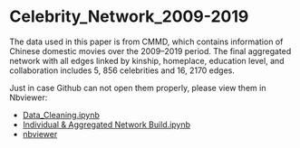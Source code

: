 # Celebrity_Network_2009-2019

The data used in this paper is from CMMD, which contains information of Chinese domestic movies over the 2009–2019 period. The final aggregated network with all edges linked by kinship, homeplace, education level, and collaboration includes 5, 856 celebrities and 16, 2170 edges.

Just in case Github can not open them properly, please view them in Nbviewer:
- [Data_Cleaning.ipynb](https://nbviewer.org/github/xz2623/Celebrity_Network_2009-2019/blob/main/Data_Cleaning.ipynb)
- [Individual & Aggregated Network Build.ipynb](https://nbviewer.org/github/xz2623/Celebrity_Network_2009-2019/blob/main/Individual%20%26%20Aggregated%20Network%20Build.ipynb)
- [nbviewer](https://nbviewer.org/)
